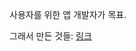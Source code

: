 사용자를 위한 앱 개발자가 목표.

그래서 만든 것들: [링크](https://lucatuna.notion.site/e2e61c111876497ab5da418bb32a69ba?pvs=4)
